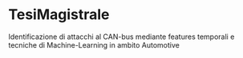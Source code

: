 # TesiMagistrale
Identificazione di attacchi al CAN-bus mediante features temporali e tecniche di Machine-Learning in ambito Automotive
